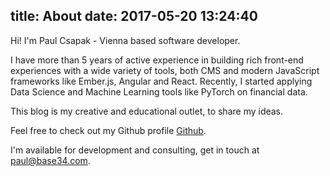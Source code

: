 title: About
date: 2017-05-20 13:24:40
---
Hi! I'm Paul Csapak - Vienna based software developer.

I have more than 5 years of active experience in building rich front-end experiences with a wide variety of tools, both CMS and modern JavaScript frameworks like Ember.js, Angular and React. Recently, I started applying Data Science and Machine Learning tools like PyTorch on financial data.

This blog is my creative and educational outlet, to share my ideas.

Feel free to check out my Github profile [Github](https://github.com/fonkgoku "@fonkgoku").

I'm available for development and consulting, get in touch at [paul@base34.com](mailto:paul@base34.com).